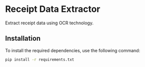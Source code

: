 # Receipt Data Extractor
Extract receipt data using OCR technology.

## Installation
To install the required dependencies, use the following command:

```bash
pip install -r requirements.txt
```
